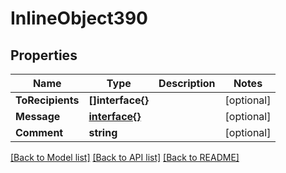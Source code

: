 # InlineObject390

## Properties

Name | Type | Description | Notes
------------ | ------------- | ------------- | -------------
**ToRecipients** | **[]interface{}** |  | [optional] 
**Message** | [**interface{}**](.md) |  | [optional] 
**Comment** | **string** |  | [optional] 

[[Back to Model list]](../README.md#documentation-for-models) [[Back to API list]](../README.md#documentation-for-api-endpoints) [[Back to README]](../README.md)


